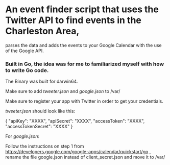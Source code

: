 # An event finder script that uses the Twitter API to find events in the Charleston Area, 
parses the data and adds the events to your Google Calendar with the use of the Google API.

### Built in Go, the idea was for me to familiarized myself with how to write Go code. 

The Binary was built for darwin64. 

Make sure to add _tweeter.json_ and _google.json_ to /var/ 

Make sure to register your app with Twitter in order to get your credentials.

_tweeter.json_ should look like this:

{ "apiKey": "XXXX", "apiSecret": "XXXX", "accessToken": "XXXX", "accessTokenSecret": "XXXX" }

For _google.json_: 

Follow the instructions on step 1 from https://developers.google.com/google-apps/calendar/quickstart/go ,
rename the file google.json instead of client_secret.json and move it to /var/  
